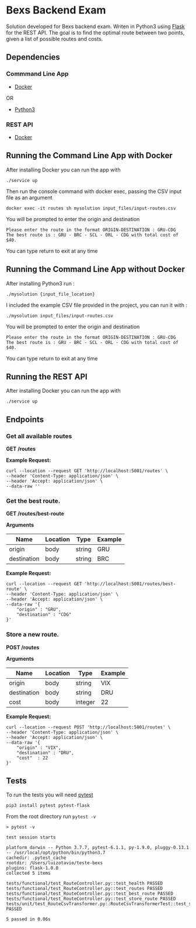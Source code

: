 # Bexs Backend Exam 

Solution developed for Bexs backend exam. Writen in Python3 using [Flask](https://flask.palletsprojects.com/en/1.1.x/) for the REST API. The goal is to find the optimal route between two points, given a list of possible routes and costs.

## Dependencies
### Commmand Line App
- [Docker](https://www.docker.com/)

OR

- [Python3](https://www.python.org/)

### REST API
- [Docker](https://www.docker.com/)

## Running the Command Line App with Docker

After installing Docker you can run the app with

```./service up```

Then run the console command with docker exec, passing the CSV input file as an argument

```docker exec -it routes sh mysolution input_files/input-routes.csv```

You will be prompted to enter the origin and destination

```
Please enter the route in the format ORIGIN-DESTINATION : GRU-CDG
The best route is : GRU - BRC - SCL - ORL - CDG with total cost of $40.
```

You can type return to exit at any time

## Running the Command Line App without Docker


After installing Python3 run :

```./mysolution {input_file_location}```

I included the example CSV file provided in the project, you can run it with :

```./mysolution input_files/input-routes.csv```

You will be prompted to enter the origin and destination

```
Please enter the route in the format ORIGIN-DESTINATION : GRU-CDG
The best route is : GRU - BRC - SCL - ORL - CDG with total cost of $40.
```

You can type return to exit at any time

## Running the REST API

After installing Docker you can run the app with

```./service up```

## Endpoints

### Get all available routes

**GET /routes**


**Example Request:**
```
curl --location --request GET 'http://localhost:5001/routes' \
--header 'Content-Type: application/json' \
--header 'Accept: application/json' \
--data-raw ''
```

### Get the best route.

**GET /routes/best-route**

**Arguments**


| Name     | Location | Type     | Example  |
| -------- | -------- | -------- | -------- |
| origin          | body     | string     | GRU|
| destination     | body     | string     | BRC|


**Example Request:**

```
curl --location --request GET 'http://localhost:5001/routes/best-route' \
--header 'Content-Type: application/json' \
--header 'Accept: application/json' \
--data-raw '{
	"origin" : "GRU",
	"destination" : "CDG"
}'
```

### Store a new route.

**POST /routes**

**Arguments**


| Name     | Location | Type     | Example  |
| -------- | -------- | -------- | -------- |
| origin          | body     | string     | VIX|
| destination     | body     | string     | DRU|
| cost     | body     | integer     | 22|


**Example Request:**

```
curl --location --request POST 'http://localhost:5001/routes' \
--header 'Content-Type: application/json' \
--header 'Accept: application/json' \
--data-raw '{
	"origin" : "VIX",
	"destination" : "DRU",
	"cost"	: 22
}'
```

## Tests

To run the tests you will need [pytest](https://docs.pytest.org/en/stable/getting-started.html)

```pip3 install pytest pytest-flask```

From the root directory run `pytest -v`

``` 
> pytest -v   

test session starts 
 
platform darwin -- Python 3.7.7, pytest-6.1.1, py-1.9.0, pluggy-0.13.1 -- /usr/local/opt/python/bin/python3.7
cachedir: .pytest_cache
rootdir: /Users/luizotavio/teste-bexs
plugins: flask-1.0.0
collected 5 items

tests/functional/test_RouteController.py::test_health PASSED
tests/functional/test_RouteController.py::test_routes PASSED
tests/functional/test_RouteController.py::test_best_route PASSED
tests/functional/test_RouteController.py::test_store_route PASSED
tests/unit/test_RouteCsvTransformer.py::RouteCsvTransformerTest::test_should_transform_csv PASSED

5 passed in 0.06s
```


